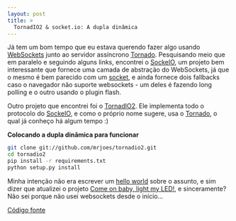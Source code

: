 ```yaml
---
layout: post
title: >
  TornadIO2 & socket.io: A dupla dinâmica
---
```


Já tem um bom tempo que eu estava querendo fazer algo usando [WebSockets](http://www.websocket.org/) junto ao servidor assíncrono [Tornado](http://www.tornadoweb.org/). Pesquisando meio que em paralelo e seguindo alguns links, encontrei o [SockeIO](http://socket.io/), um projeto bem interessante que fornece uma camada de abstração do WebSockets, já que o mesmo é bem parecido com um [socket](http://en.wikipedia.org/wiki/Network_socket), e ainda fornece dois fallbacks caso o navegador não suporte websockets - um deles é fazendo long polling e o outro usando o plugin flash.  

Outro projeto que encontrei foi o [TornadIO2](https://github.com/MrJoes/tornadio2). Ele implementa todo o protocolo do [SockeIO](http://socket.io/), e como o próprio nome sugere, usa o  [Tornado](http://www.tornadoweb.org/), o qual já conheço há algum tempo :)

**Colocando a dupla dinâmica para funcionar**

``` bash
git clone git://github.com/mrjoes/tornadio2.git
cd tornadio2
pip install -r requirements.txt
python setup.py install
```

Minha intenção não era escrever um [hello world](https://en.wikipedia.org/wiki/Hello_world_program) sobre o assunto, e sim dizer que atualizei o projeto [Come on baby, light my LED!](http://nullonerror.org/2013/02/20/come-on-baby-light-my-led/), e sinceramente? Não sei porque não usei websockets desde o início...

[Código fonte](https://github.com/skhaz/come-on-baby-light-my-LED)

